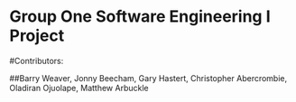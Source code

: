 # Group One Software Engineering I Project

#Contributors:

##Barry Weaver, Jonny Beecham, Gary Hastert, Christopher Abercrombie, Oladiran Ojuolape, Matthew Arbuckle

